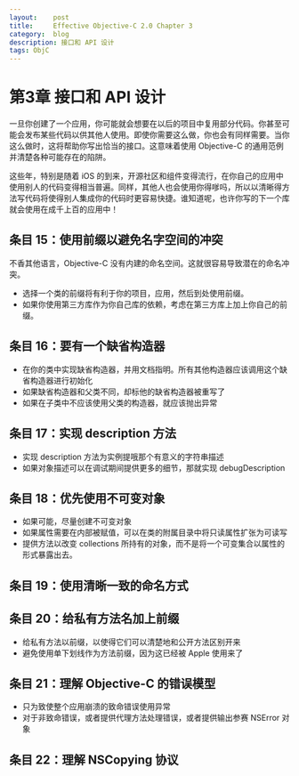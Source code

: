 ```yaml
---
layout:    post
title:     Effective Objective-C 2.0 Chapter 3
category:  blog
description: 接口和 API 设计
tags: ObjC
---
```

# 第3章 接口和 API 设计
一旦你创建了一个应用，你可能就会想要在以后的项目中复用部分代码。你甚至可能会发布某些代码以供其他人使用。即使你需要这么做，你也会有同样需要。当你这么做时，这将帮助你写出恰当的接口。这意味着使用 Objective-C 的通用范例并清楚各种可能存在的陷阱。

这些年，特别是随着 iOS 的到来，开源社区和组件变得流行，在你自己的应用中使用别人的代码变得相当普遍。同样，其他人也会使用你得嗲吗，所以以清晰得方法写代码将使得别人集成你的代码时更容易快捷。谁知道呢，也许你写的下一个库就会使用在成千上百的应用中！

## 条目 15：使用前缀以避免名字空间的冲突
不香其他语言，Objective-C 没有内建的命名空间。这就很容易导致潜在的命名冲突。

* 选择一个类的前缀将有利于你的项目，应用，然后到处使用前缀。
* 如果你使用第三方库作为你自己库的依赖，考虑在第三方库上加上你自己的前缀。

## 条目 16：要有一个缺省构造器
* 在你的类中实现缺省构造器，并用文档指明。所有其他构造器应该调用这个缺省构造器进行初始化
* 如果缺省构造器和父类不同，却标他的缺省构造器被重写了
* 如果在子类中不应该使用父类的构造器，就应该抛出异常

## 条目 17：实现 description 方法
* 实现 description 方法为实例提哦那个有意义的字符串描述
* 如果对象描述可以在调试期间提供更多的细节，那就实现 debugDescription

## 条目 18：优先使用不可变对象
* 如果可能，尽量创建不可变对象
* 如果属性需要在内部被赋值，可以在类的附属目录中将只读属性扩张为可读写
* 提供方法以改变 collections 所持有的对象，而不是将一个可变集合以属性的形式暴露出去。

## 条目 19：使用清晰一致的命名方式

## 条目 20：给私有方法名加上前缀
* 给私有方法以前缀，以使得它们可以清楚地和公开方法区别开来
* 避免使用单下划线作为方法前缀，因为这已经被 Apple 使用来了

## 条目 21：理解 Objective-C 的错误模型
* 只为致使整个应用崩溃的致命错误使用异常
* 对于非致命错误，或者提供代理方法处理错误，或者提供输出参赛 NSError 对象

## 条目 22：理解 NSCopying 协议
